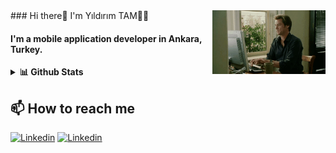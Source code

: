 <img src="/jim.gif" align="right"  width="36%"/>
### Hi there👋 I'm Yıldırım TAM👨‍💻 

#### I'm a mobile application developer in Ankara, Turkey.



<details>
  <summary><b>📊 Github Stats</b></summary>
  <p align="left"> <img src="https://github-readme-stats.vercel.app/api?username=ytam&show_icons=true&theme=dark"/>
</details>

## 📫 How to reach me

[![Linkedin](https://img.shields.io/badge/-LinkedIn-blue?style=flat&logo=Linkedin&logoColor=white)](https://www.linkedin.com/in/yıldırım-tam-2513979a/)
[![Linkedin](https://img.shields.io/badge/-Twitter-blue?style=flat&logo=Twitter&logoColor=white)](https://twitter.com/iamytam/)


<!--
**ytam/ytam** is a ✨ _special_ ✨ repository because its `README.md` (this file) appears on your GitHub profile.


Here are some ideas to get you started:

- 🔭 I’m currently working on ...
- 🌱 I’m currently learning ...
- 👯 I’m looking to collaborate on ...
- 🤔 I’m looking for help with ...
- 💬 Ask me about ...
- 📫 How to reach me: ...
- 😄 Pronouns: ...
- ⚡ Fun fact: ...
-->
